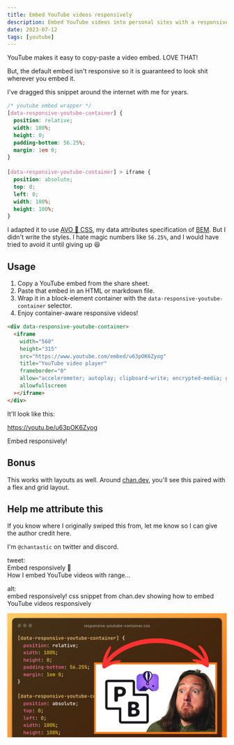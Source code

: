 ```yaml
---
title: Embed YouTube videos responsively
description: Embed YouTube videos into personal sites with a responsive container that plays nice in flex and grid layouts.
date: 2023-07-12
tags: [youtube]
---
```


YouTube makes it easy to copy-paste a video embed.
LOVE THAT!

But, the default embed isn't responsive so it is guaranteed to look shit wherever you embed it.

I've dragged this snippet around the internet with me for years.

```css
/* youtube embed wrapper */
[data-responsive-youtube-container] {
  position: relative;
  width: 100%;
  height: 0;
  padding-bottom: 56.25%;
  margin: 1em 0;
}

[data-responsive-youtube-container] > iframe {
  position: absolute;
  top: 0;
  left: 0;
  width: 100%;
  height: 100%;
}
```

I adapted it to use [AVO 🥑 CSS](/avo-a-bem-dialect-using-data-attributes/ "AVO 🥑 — a data attribtues dialect of BEM"), my data attributes specification of [BEM](https://en.bem.info/methodology/css/ "BEM — a CSS mothodology").
But I didn't write the styles.
I hate magic numbers like `56.25%`, and I would have tried to avoid it until giving up 😆

## Usage

1. Copy a YouTube embed from the share sheet.
2. Paste that embed in an HTML or markdown file.
3. Wrap it in a block-element container with the `data-responsive-youtube-container` selector.
4. Enjoy container-aware responsive videos!

```html
<div data-responsive-youtube-container>
  <iframe
    width="560"
    height="315"
    src="https://www.youtube.com/embed/u63pOK6Zyog"
    title="YouTube video player"
    frameborder="0"
    allow="accelerometer; autoplay; clipboard-write; encrypted-media; gyroscope; picture-in-picture; web-share"
    allowfullscreen
  ></iframe>
</div>
```

It'll look like this:

<div data-responsive-youtube-container>

https://youtu.be/u63pOK6Zyog

</div>

Embed responsively!

## Bonus

This works with layouts as well.
Around [chan.dev](/marchdown/container-plugin "A chantastic lesson on how I create custom containers in markdown"), you'll see this paired with a flex and grid layout.

[chan.dev]: https://chan.dev "chan.dev — a home for chantastic's creative chaos"

## Help me attribute this

If you know where I originally swiped this from, let me know so I can give the author credit here.

I'm `@chantastic` on twitter and discord.

<div id="social">

tweet:  
Embed responsively 🍻  
How I embed YouTube videos with range…

alt:  
embed responsively! css snippet from chan.dev showing how to embed YouTube videos responsively

![css snippet from chan.dev showing how to embed YouTube videos responsively](./embed-responsively.png)

</div>
